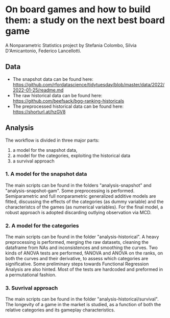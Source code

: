 # On board games and how to build them: a study on the next best board game
A Nonparametric Statistics project by Stefania Colombo, Silvia D'Amicantonio, Federico Lancellotti.

## Data
- The snapshot data can be found here: https://github.com/rfordatascience/tidytuesday/blob/master/data/2022/2022-01-25/readme.md
- The raw historical data can be found here: https://github.com/beefsack/bgg-ranking-historicals
- The preprocessed historical data can be found here: https://shorturl.at/hzGV8

## Analysis
The workflow is divided in three major parts: 
1. a model for the snapshot data, 
2. a model for the categories, exploiting the historical data
3. a survival approach

### 1. A model for the snapshot data
The main scripts can be found in the folders "analysis-snapshot" and "analysis-snapshot-gam".
Some preprocessing is performed.
Semiparametric and full nonparametric generalized additive models are fitted, discussing the effects of the categories (as dummy variable) and the characteristcs of the games (as numerical variables). For the final model, a robust approach is adopted discarding outlying observation via MCD.

### 2. A model for the categories
The main scripts can be found in the folder "analysis-historical".
A heavy preprocessing is performed, merging the raw datasets, cleaning the dataframe from NAs and inconsistences and smoothing the curves.
Two kinds of ANOVA tests are performed, fANOVA and ANOVA on the ranks, on both the curves and their derivative, to assess which categories are significative.
Some preliminary steps towards Functional Regression Analysis are also hinted.
Most of the tests are hardcoded and preformed in a permutational fashion.

### 3. Suvrival approach
The main scripts can be found in the folder "analysis-historical/survival".
The longevity of a game in the market is studied, as a function of both the relative categories and its gameplay characteristics.
